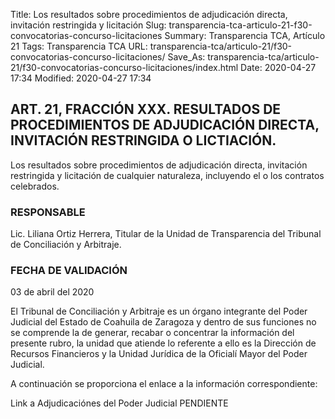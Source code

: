 Title: Los resultados sobre procedimientos de adjudicación directa, invitación restringida y licitación
Slug: transparencia-tca-articulo-21-f30-convocatorias-concurso-licitaciones
Summary: Transparencia TCA, Artículo 21
Tags: Transparencia TCA
URL: transparencia-tca/articulo-21/f30-convocatorias-concurso-licitaciones/
Save_As: transparencia-tca/articulo-21/f30-convocatorias-concurso-licitaciones/index.html
Date: 2020-04-27 17:34
Modified: 2020-04-27 17:34


## ART. 21, FRACCIÓN XXX. RESULTADOS DE PROCEDIMIENTOS DE ADJUDICACIÓN DIRECTA, INVITACIÓN RESTRINGIDA O LICTIACIÓN.

Los resultados sobre procedimientos de adjudicación directa, invitación restringida y licitación de cualquier naturaleza, incluyendo el o los contratos celebrados.


### RESPONSABLE

Lic. Liliana Ortiz Herrera, Titular de la Unidad de Transparencia del Tribunal de Conciliación y Arbitraje.


### FECHA DE VALIDACIÓN

03 de abril del 2020


El Tribunal de Conciliación y Arbitraje es un órgano integrante del Poder Judicial del Estado de Coahuila de Zaragoza y dentro de sus funciones no se comprende la de generar, recabar o concentrar la información del presente rubro, la unidad que atiende lo referente a ello es la Dirección de Recursos Financieros y la Unidad Jurídica de la Oficialí Mayor del Poder Judicial.

A continuación se proporciona el enlace a la información correspondiente:

Link a Adjudicaciónes del Poder Judicial PENDIENTE



